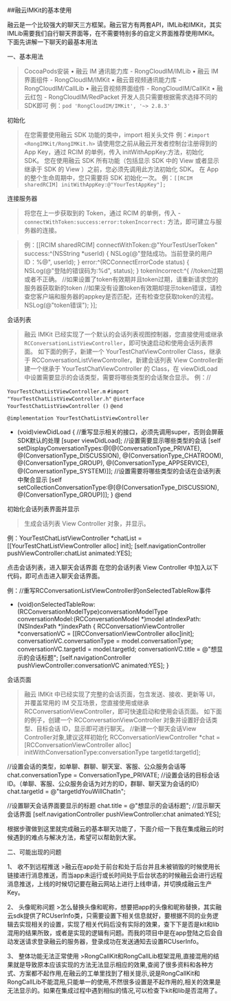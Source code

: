 ##融云IMKit的基本使用

融云是一个比较强大的聊天三方框架。融云官方有两套API，IMLib和IMKit，其实IMLib需要我们自行聊天界面等，在不需要特别多的自定义界面推荐使用IMKit。
下面先讲解一下聊天的最基本用法

一、基本用法

>CocoaPods安装
•	融云 IM 通讯能力库 - RongCloudIM/IMLib
•	融云 IM 界面组件 - RongCloudIM/IMKit
•	融云音视频通讯能力库 - RongCloudIM/CallLib
•	融云音视频界面组件 - RongCloudIM/CallKit
•	融云红包 - RongCloudIM/RedPacket
开发人员只需要根据需求选择不同的SDK即可
例：`pod 'RongCloudIM/IMKit', '~> 2.8.3' `

初始化

>在您需要使用融云 SDK 功能的类中，import 相关头文件
例：`#import <RongIMKit/RongIMKit.h>`
请使用您之前从融云开发者控制台注册得到的 App Key，通过 RCIM 的单例，传入 initWithAppKey:方法，初始化 SDK。
您在使用融云 SDK 所有功能（包括显示 SDK 中的 View 或者显示继承于 SDK 的 View ）之前，您必须先调用此方法初始化 SDK。 在 App 的整个生命周期中，您只需要将 SDK 初始化一次。
例：`[[RCIM sharedRCIM] initWithAppKey:@"YourTestAppKey"];`

连接服务器
>将您在上一步获取到的 Token，通过 RCIM 的单例，传入 -`connectWithToken:success:error:tokenIncorrect:` 方法，即可建立与服务器的连接。


>例：[[RCIM sharedRCIM] connectWithToken:@"YourTestUserToken"     success:^(NSString *userId) {
    NSLog(@"登陆成功。当前登录的用户ID：%@", userId);
} error:^(RCConnectErrorCode status) {
    NSLog(@"登陆的错误码为:%d", status);
} tokenIncorrect:^{
    //token过期或者不正确。
    //如果设置了token有效期并且token过期，请重新请求您的服务器获取新的token
    //如果没有设置token有效期却提示token错误，请检查您客户端和服务器的appkey是否匹配，还有检查您获取token的流程。
    NSLog(@"token错误");
}];


会话列表
>融云 IMKit 已经实现了一个默认的会话列表视图控制器，您直接使用或继承 `RCConversationListViewController`，即可快速启动和使用会话列表界面。    如下面的例子，新建一个 YourTestChatViewController Class，继承于 RCConversationListViewController。新建会话列表 View Controller新建一个继承于 YourTestChatViewController 的 Class，在 viewDidLoad 中设置需要显示的会话类型，需要将哪些类型的会话聚合显示。
例：// 


`YourTestChatListViewController.m`
`#import "YourTestChatListViewController.h"`
`@interface YourTestChatListViewController ()`
`@end`

`@implementation YourTestChatListViewController`

 
- (void)viewDidLoad {
    //重写显示相关的接口，必须先调用super，否则会屏蔽SDK默认的处理
    [super viewDidLoad];
      //设置需要显示哪些类型的会话
      [self setDisplayConversationTypes:@[@(ConversationType_PRIVATE),
                                          @(ConversationType_DISCUSSION),
                                          @(ConversationType_CHATROOM),
                                          @(ConversationType_GROUP),
                                          @(ConversationType_APPSERVICE),
                                          @(ConversationType_SYSTEM)]];
      //设置需要将哪些类型的会话在会话列表中聚合显示
      [self setCollectionConversationType:@[@(ConversationType_DISCUSSION),
                                            @(ConversationType_GROUP)]];
}
@end

初始化会话列表界面并显示
>生成会话列表 View Controller 对象，并显示。

例：YourTestChatListViewController *chatList = [[YourTestChatListViewController alloc] init];
[self.navigationController pushViewController:chatList animated:YES];

点击会话列表，进入聊天会话界面
在您的会话列表 View Controller 中加入以下代码，即可点击进入聊天会话界面。

例：//重写RCConversationListViewController的onSelectedTableRow事件
- (void)onSelectedTableRow:(RCConversationModelType)conversationModelType
         conversationModel:(RCConversationModel *)model
               atIndexPath:(NSIndexPath *)indexPath {
    RCConversationViewController *conversationVC = [[RCConversationViewController alloc]init];
    conversationVC.conversationType = model.conversationType;
    conversationVC.targetId = model.targetId;
    conversationVC.title = @"想显示的会话标题";
    [self.navigationController pushViewController:conversationVC animated:YES];
}

会话页面
>融云 IMKit 中已经实现了完整的会话页面，包含发送、接收、更新等 UI，并覆盖常用的 IM 交互场景，您直接使用或继承 RCConversationViewController，即可快速启动和使用会话页面。
如下面的例子，创建一个 RCConversationViewController 对象并设置好会话类型、目标会话 ID，显示即可进行聊天。
//新建一个聊天会话View Controller对象,建议这样初始化
RCConversationViewController *chat = [RCConversationViewController alloc] initWithConversationType:conversationType
                    targetId:targetId];

//设置会话的类型，如单聊、群聊、聊天室、客服、公众服务会话等
chat.conversationType = ConversationType_PRIVATE;
//设置会话的目标会话ID。（单聊、客服、公众服务会话为对方的ID，群聊、聊天室为会话的ID）
chat.targetId = @"targetIdYouWillChatIn";

//设置聊天会话界面要显示的标题
chat.title = @"想显示的会话标题";
//显示聊天会话界面
[self.navigationController pushViewController:chat animated:YES];

根据步骤做到这里就完成融云的基本聊天功能了，下面介绍一下我在集成融云的时候遇到的难点与解决方法，希望可以帮助到大家。


二、可能出现的问题

1、	收不到远程推送
	>融云在app处于前台和处于后台并且未被销毁的时候使用长链接进行消息推送，而当app未运行或长时间处于后台状态的时候融云会进行远程消息推送，上线的时候切记要在融云网站上进行上线申请，并切换成融云生产Key。
	
2、	头像昵称问题
	>怎么替换头像和昵称，想要把app的头像和昵称替换，其实融云sdk提供了RCUserInfo类，只需要设置下相关信息就好，要根据不同的业务逻辑去实现相关的设置，实现了相关代码后没有实际的效果，查下下是否是kit和lib混用的结果所致，或者是实现的逻辑有问题。而我的项目中是在app登陆之后会自动发送请求登录融云的服务器，登录成功在发送通知去设置RCUserInfo。
	
3、	整体功能无法正常使用
	>RongCallKit和RongCallLib框架混用,直接混用的结果就是导致原本应该实现的方法无法显示相应的效果,查阅了很多资料和各种方式、方案都不起作用,在融云的工单里找到了相关提示,说是RongCallKit和RongCallLib不能混用,只能单一的使用,不然很多设置是不起作用的,相关的效果是无法显示的。如果在集成过程中遇到相似的情况,可以检查下kit和lib是否混用了。
